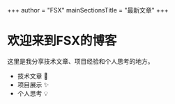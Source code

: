 +++
author = "FSX"
mainSectionsTitle = "最新文章"
+++

# 欢迎来到FSX的博客

这里是我分享技术文章、项目经验和个人思考的地方。

- 技术文章 :rocket:
- 项目展示 :sparkles:
- 个人思考 :bulb: